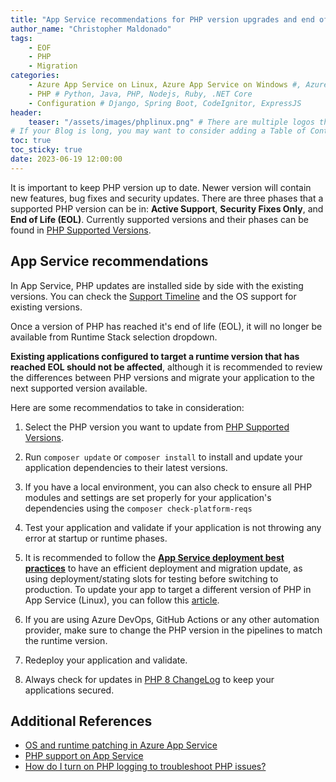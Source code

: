 ```yaml
---
title: "App Service recommendations for PHP version upgrades and end of life"
author_name: "Christopher Maldonado"
tags:
    - EOF
    - PHP
    - Migration
categories:
    - Azure App Service on Linux, Azure App Service on Windows #, Azure App Service on Windows, Function App, Azure VM, Azure SDK
    - PHP # Python, Java, PHP, Nodejs, Ruby, .NET Core
    - Configuration # Django, Spring Boot, CodeIgnitor, ExpressJS
header:
    teaser: "/assets/images/phplinux.png" # There are multiple logos that can be used in "/assets/images" if you choose to add one.
# If your Blog is long, you may want to consider adding a Table of Contents by adding the following two settings.
toc: true
toc_sticky: true
date: 2023-06-19 12:00:00
---
```


It is important to keep PHP version up to date. Newer version will contain new features, bug fixes and security updates. There are three phases that a supported PHP version can be in: **Active Support**, **Security Fixes Only**, and **End of Life (EOL)**. Currently supported versions and their phases can be found in [PHP Supported Versions](https://www.php.net/supported-versions.php).

## App Service recommendations

In App Service, PHP updates are installed side by side with the existing versions. You can check the [Support Timeline](https://github.com/Azure/app-service-linux-docs/blob/master/Runtime_Support/php_support.md#support-timeline) and the OS support for existing versions.

Once a version of PHP has reached it's end of life (EOL), it will no longer be available from Runtime Stack selection dropdown.

**Existing applications configured to target a runtime version that has reached EOL should not be affected**, although it is recommended to review the differences between PHP versions and migrate your application to the next supported version available.

Here are some recommendatios to take in consideration:

1. Select the PHP version you want to update from [PHP Supported Versions](https://www.php.net/supported-versions.php).

2. Run `composer update` or `composer install` to install and update your application dependencies to their latest versions.

3. If you have a local environment, you can also check to ensure all PHP modules and settings are set properly for your application's dependencies using the `composer check-platform-reqs`

4. Test your application and validate if your application is not throwing any error at startup or runtime phases.

5. It is recommended to follow the **[App Service deployment best practices](https://learn.microsoft.com/en-us/azure/app-service/deploy-best-practices)** to have an efficient deployment and migration update, as using deployment/stating slots for testing before switching to production. To update your app to target a different version of PHP in App Service (Linux), you can follow this [article](https://github.com/Azure/app-service-linux-docs/blob/master/Runtime_Support/php_support.md#how-to-update-your-app-to-target-a-different-version-of-php).

6. If you are using Azure DevOps, GitHub Actions or any other automation provider, make sure to change the PHP version in the pipelines to match the runtime version.

7. Redeploy your application and validate.

8. Always check for updates in [PHP 8 ChangeLog](https://www.php.net/ChangeLog-8.php) to keep your applications secured.

## Additional References

- [OS and runtime patching in Azure App Service](https://learn.microsoft.com/en-us/azure/app-service/overview-patch-os-runtime)
- [PHP support on App Service](https://github.com/Azure/app-service-linux-docs/blob/master/Runtime_Support/php_support.md#php-on-app-service)
- [How do I turn on PHP logging to troubleshoot PHP issues?](https://github.com/Azure/app-service-linux-docs/blob/master/Runtime_Support/php_support.md#php-on-app-service)
